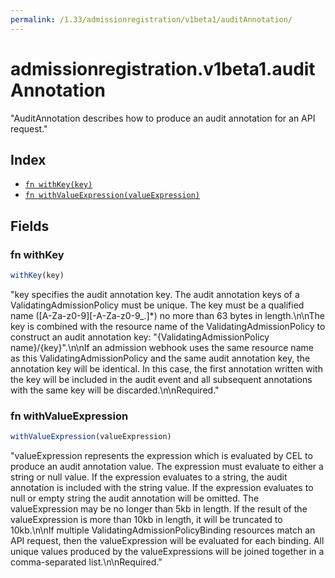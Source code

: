 ```yaml
---
permalink: /1.33/admissionregistration/v1beta1/auditAnnotation/
---
```


# admissionregistration.v1beta1.auditAnnotation

"AuditAnnotation describes how to produce an audit annotation for an API request."

## Index

* [`fn withKey(key)`](#fn-withkey)
* [`fn withValueExpression(valueExpression)`](#fn-withvalueexpression)

## Fields

### fn withKey

```ts
withKey(key)
```

"key specifies the audit annotation key. The audit annotation keys of a ValidatingAdmissionPolicy must be unique. The key must be a qualified name ([A-Za-z0-9][-A-Za-z0-9_.]*) no more than 63 bytes in length.\n\nThe key is combined with the resource name of the ValidatingAdmissionPolicy to construct an audit annotation key: \"{ValidatingAdmissionPolicy name}/{key}\".\n\nIf an admission webhook uses the same resource name as this ValidatingAdmissionPolicy and the same audit annotation key, the annotation key will be identical. In this case, the first annotation written with the key will be included in the audit event and all subsequent annotations with the same key will be discarded.\n\nRequired."

### fn withValueExpression

```ts
withValueExpression(valueExpression)
```

"valueExpression represents the expression which is evaluated by CEL to produce an audit annotation value. The expression must evaluate to either a string or null value. If the expression evaluates to a string, the audit annotation is included with the string value. If the expression evaluates to null or empty string the audit annotation will be omitted. The valueExpression may be no longer than 5kb in length. If the result of the valueExpression is more than 10kb in length, it will be truncated to 10kb.\n\nIf multiple ValidatingAdmissionPolicyBinding resources match an API request, then the valueExpression will be evaluated for each binding. All unique values produced by the valueExpressions will be joined together in a comma-separated list.\n\nRequired."